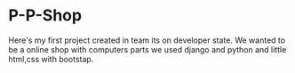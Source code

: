 # P-P-Shop

Here's my first project created in team its on developer state.
We wanted to be a online shop with computers parts we used django and python and little html,css with bootstap. 

